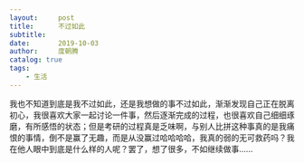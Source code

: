 ```yaml
---
layout:     post
title:      不过如此
subtitle:   
date:       2019-10-03
author:     度朝腾
catalog: true
tags:
    - 生活
---
```


​	我也不知道到底是我不过如此，还是我想做的事不过如此，渐渐发现自己正在脱离初心，我很喜欢大家一起讨论一件事，然后逐渐完成的过程，也很喜欢自己细细琢磨，有所感悟的状态；但是考研的过程真是乏味啊，与别人比拼这种事真的是我痛恨的事情，倒不是赢了无趣，而是从没赢过哈哈哈哈，我真的弱的无可救药吗？我在他人眼中到底是什么样的人呢？罢了，想了很多，不如继续做事......